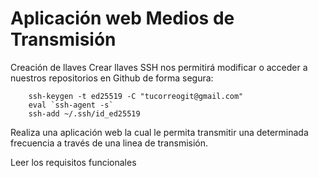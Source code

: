 # Aplicación web Medios de Transmisión 
Creación de llaves
Crear llaves SSH nos permitirá modificar o acceder a nuestros repositorios en Github de forma segura:
```
    ssh-keygen -t ed25519 -C "tucorreogit@gmail.com"
    eval `ssh-agent -s`
    ssh-add ~/.ssh/id_ed25519
```
Realiza una aplicación web la cual le permita transmitir una determinada frecuencia a través de una linea de transmisión.

Leer los requisitos funcionales
